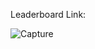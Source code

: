 Leaderboard Link:

![Capture](https://user-images.githubusercontent.com/24243687/91120013-4c7c4080-e6b2-11ea-92fc-de3a2536375c.jpg)
